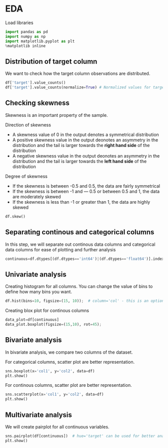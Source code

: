 # EDA

Load libraries

```python
import pandas as pd
import numpy as np
import matplotlib.pyplot as plt
%matplotlib inline
```

## Distribution of target column

We want to check how the target column observations are distributed.

```python
df['target'].value_counts()
df['target'].value_counts(normalize=True) # Normalized values for target observations
```

## Checking skewness

Skewness is an important property of the sample. 

Direction of skewness

* A skewness value of 0 in the output denotes a symmetrical distribution
* A positive skewness value in the output deonotes an asymmetry in the distribution and the tail is larger towards the **right hand side** of the distribution
* A negative skewness value in the output deonotes an asymmetry in the distribution and the tail is larger towards the **left hand side** of the distribution

Degree of skewness 

* If the skewness is between -0.5 and 0.5, the data are fairly symmetrical
* If the skewness is between -1 and — 0.5 or between 0.5 and 1, the data are moderately skewed
* If the skewness is less than -1 or greater than 1, the data are highly skewed

```python
df.skew()
```


## Separating continous and categorical columns

In this step, we will separate out continous data columns and categorical data columns for ease of plotting and further analysis

```python
continuous=df.dtypes[(df.dtypes=='int64')|(df.dtypes=='float64')].index
```


## Univariate analysis

Creating histogram for all columns. You can change the value of bins to define how many bins you want. 

```python
df.hist(bins=10, figsize=(15, 10));  # column='col' - this is an optional parameter
```

Creating blox plot for continous columns

```python
data_plot=df[continuous]
data_plot.boxplot(figsize=(15,10), rot=45);
```

## Bivariate analysis

In bivariate analysis, we compare two columns of the dataset.

For categorical columns, scatter plot are better representation.

```python
sns.boxplot(x='col1', y='col2', data=df)
plt.show()
```

For continous columns, scatter plot are better representation.

```python
sns.scatterplot(x='col1', y='col2', data=df)
plt.show()
```

## Multivariate analysis

We will create pairplot for all continuous variables. 

```python
sns.pairplot(df[continuous])  # hue='target' can be used for better analysis of the target column, height is optional parameter which represent height of scalar in inches
plt.show()
```
